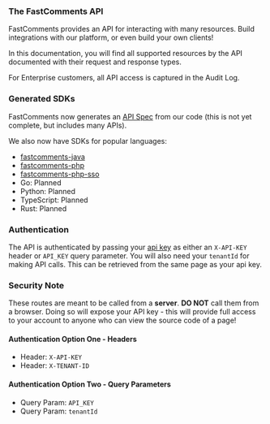 ### The FastComments API

FastComments provides an API for interacting with many resources. Build integrations with our platform, or even build your own clients!

In this documentation, you will find all supported resources by the API documented with their request and response types.

For Enterprise customers, all API access is captured in the Audit Log.

### Generated SDKs

FastComments now generates an [API Spec](https://fastcomments.com/js/swagger.json) from our code (this is not yet complete, but includes many APIs).

We also now have SDKs for popular languages:

- [fastcomments-java](https://github.com/FastComments/fastcomments-java)
- [fastcomments-php](https://github.com/FastComments/fastcomments-php)
- [fastcomments-php-sso](https://github.com/FastComments/fastcomments-php-sso)
- Go: Planned
- Python: Planned
- TypeScript: Planned
- Rust: Planned

### Authentication

The API is authenticated by passing your [api key](https://fastcomments.com/auth/my-account/api-secret) as either an `X-API-KEY` header or `API_KEY` query parameter. You will also need your `tenantId`
for making API calls. This can be retrieved from the same page as your api key.

### Security Note

These routes are meant to be called from a **server**. __DO NOT__ call them from a browser. Doing so will expose your API key - this will provide full access to your account
to anyone who can view the source code of a page!

#### Authentication Option One - Headers

- Header: `X-API-KEY`
- Header: `X-TENANT-ID`

#### Authentication Option Two - Query Parameters

- Query Param: `API_KEY`
- Query Param: `tenantId`
